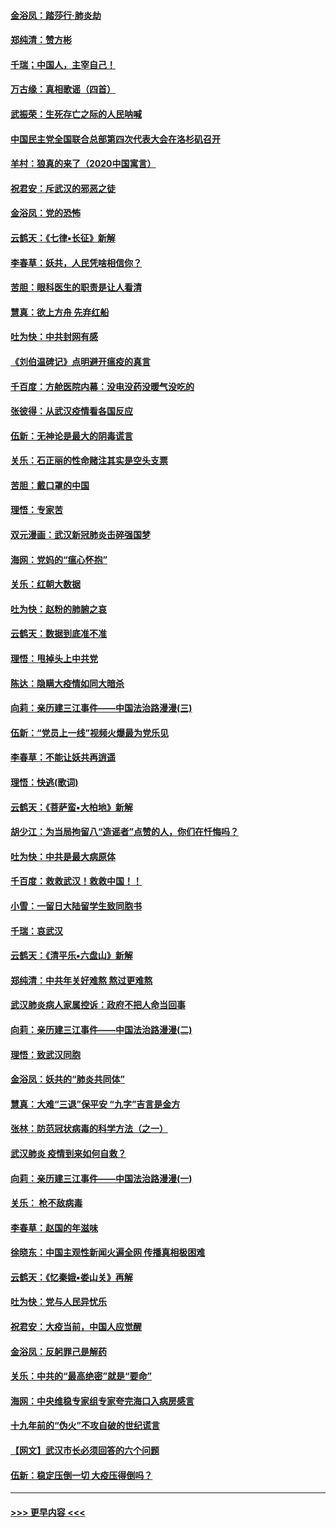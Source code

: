 #### [金浴凤：踏莎行‧肺炎劫](../pages/nsc993/n11858227.md?t=02110302) 
#### [郑纯清：赞方彬](../pages/nsc993/n11856803.md?t=02110302) 
#### [千瑞；中国人，主宰自己！](../pages/nsc993/n11856793.md?t=02110302) 
#### [万古缘：真相歌谣（四首）](../pages/nsc993/n11856263.md?t=02110302) 
#### [武振荣：生死存亡之际的人民呐喊](../pages/nsc993/n11856256.md?t=02110302) 
#### [中国民主党全国联合总部第四次代表大会在洛杉矶召开](../pages/nsc993/n11856344.md?t=02110302) 
#### [羊村：狼真的来了（2020中国寓言）](../pages/nsc993/n11856229.md?t=02110302) 
#### [祝君安：斥武汉的邪恶之徒](../pages/nsc993/n11855861.md?t=02110302) 
#### [金浴凤：党的恐怖](../pages/nsc993/n11855849.md?t=02110302) 
#### [云鹤天：《七律▪长征》新解](../pages/nsc993/n11855479.md?t=02110302) 
#### [李春草：妖共，人民凭啥相信你？](../pages/nsc993/n11855196.md?t=02110302) 
#### [苦胆：眼科医生的职责是让人看清](../pages/nsc993/n11853840.md?t=02110302) 
#### [慧真：欲上方舟 先弃红船](../pages/nsc993/n11853483.md?t=02110302) 
#### [吐为快：中共封网有感](../pages/nsc993/n11852575.md?t=02110302) 
#### [《刘伯温碑记》点明避开瘟疫的真言](../pages/nsc993/n11852128.md?t=02110302) 
#### [千百度：方舱医院内幕：没电没药没暖气没吃的](../pages/nsc993/n11850211.md?t=02110302) 
#### [张彼得：从武汉疫情看各国反应](../pages/nsc993/n11850102.md?t=02110302) 
#### [伍新：无神论是最大的阴毒谎言](../pages/nsc993/n11846129.md?t=02110302) 
#### [关乐：石正丽的性命赌注其实是空头支票](../pages/nsc993/n11846109.md?t=02110302) 
#### [苦胆：戴口罩的中国](../pages/nsc993/n11845576.md?t=02110302) 
#### [理悟：专家苦](../pages/nsc993/n11845564.md?t=02110302) 
#### [双元漫画：武汉新冠肺炎击碎强国梦](../pages/nsc993/n11843320.md?t=02110302) 
#### [海网：党妈的“瘟心怀抱”](../pages/nsc993/n11840740.md?t=02110302) 
#### [关乐：红朝大数据](../pages/nsc993/n11840675.md?t=02110302) 
#### [吐为快：赵粉的肺腑之哀](../pages/nsc993/n11840618.md?t=02110302) 
#### [云鹤天：数据到底准不准](../pages/nsc993/n11840325.md?t=02110302) 
#### [理悟：甩掉头上中共党](../pages/nsc993/n11838826.md?t=02110302) 
#### [陈达：隐瞒大疫情如同大暗杀](../pages/nsc993/n11838771.md?t=02110302) 
#### [向莉：亲历建三江事件——中国法治路漫漫(三)](../pages/nsc993/n11831825.md?t=02110302) 
#### [伍新：“党员上一线”视频火爆最为党乐见](../pages/nsc993/n11838200.md?t=02110302) 
#### [李春草：不能让妖共再逍遥](../pages/nsc993/n11838102.md?t=02110302) 
#### [理悟：快逃(歌词)](../pages/nsc993/n11838083.md?t=02110302) 
#### [云鹤天：《菩萨蛮▪大柏地》新解](../pages/nsc993/n11838059.md?t=02110302) 
#### [胡少江：为当局拘留八“造谣者”点赞的人，你们在忏悔吗？](../pages/nsc993/n11836801.md?t=02110302) 
#### [吐为快：中共是最大病原体](../pages/nsc993/n11836748.md?t=02110302) 
#### [千百度：救救武汉！救救中国！！](../pages/nsc993/n11836145.md?t=02110302) 
#### [小雪：一留日大陆留学生致同胞书](../pages/nsc993/n11834624.md?t=02110302) 
#### [千瑞：哀武汉](../pages/nsc993/n11833647.md?t=02110302) 
#### [云鹤天：《清平乐▪六盘山》新解](../pages/nsc993/n11833611.md?t=02110302) 
#### [郑纯清：中共年关好难熬 熬过更难熬](../pages/nsc993/n11833489.md?t=02110302) 
#### [武汉肺炎病人家属控诉：政府不把人命当回事](../pages/nsc993/n11833205.md?t=02110302) 
#### [向莉：亲历建三江事件——中国法治路漫漫(二)](../pages/nsc993/n11829102.md?t=02110302) 
#### [理悟：致武汉同胞](../pages/nsc993/n11831522.md?t=02110302) 
#### [金浴凤：妖共的“肺炎共同体”](../pages/nsc993/n11829448.md?t=02110302) 
#### [慧真：大难“三退”保平安 “九字”吉言是金方](../pages/nsc993/n11829501.md?t=02110302) 
#### [张林：防范冠状病毒的科学方法（之一）](../pages/nsc993/n11828618.md?t=02110302) 
#### [武汉肺炎 疫情到来如何自救？](../pages/nsc993/n11827632.md?t=02110302) 
#### [向莉：亲历建三江事件——中国法治路漫漫(一)](../pages/nsc993/n11827190.md?t=02110302) 
#### [关乐： 枪不敌病毒](../pages/nsc993/n11826746.md?t=02110302) 
#### [李春草：赵国的年滋味](../pages/nsc993/n11826321.md?t=02110302) 
#### [徐晓东：中国主观性新闻火遍全网 传播真相极困难](../pages/nsc993/n11826508.md?t=02110302) 
#### [云鹤天：《忆秦娥▪娄山关》再解](../pages/nsc993/n11824682.md?t=02110302) 
#### [吐为快：党与人民异忧乐](../pages/nsc993/n11824660.md?t=02110302) 
#### [祝君安：大疫当前，中国人应觉醒](../pages/nsc993/n11821946.md?t=02110302) 
#### [金浴凤：反躬罪己是解药](../pages/nsc993/n11820280.md?t=02110302) 
#### [关乐：中共的“最高绝密”就是“要命”](../pages/nsc993/n11816946.md?t=02110302) 
#### [海网：中央维稳专家组专家夸完海口入病房感言](../pages/nsc993/n11815138.md?t=02110302) 
#### [十九年前的“伪火”不攻自破的世纪谎言](../pages/nsc993/n11813238.md?t=02110302) 
#### [【网文】武汉市长必须回答的六个问题](../pages/nsc993/n11813848.md?t=02110302) 
#### [伍新：稳定压倒一切 大疫压得倒吗？](../pages/nsc993/n11812634.md?t=02110302) 

----
#### [ >>> 更早内容 <<< ](../indexes/nsc993-earlier.md)
